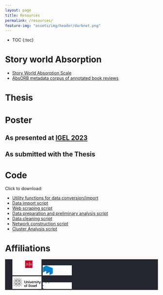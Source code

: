 ```yaml
---
layout: page
title: Resources
permalink: /resources/
feature-img: "assets/img/header/darknet.png"
---
```


* TOC
{:toc}

# Story world Absorption
- <a href="https://osf.io/zf439/">Story World Absorption Scale</a> <br>
- <a href="https://osf.io/nsw6q/">AbsORB metadata corpus of annotated book reviews</a>

# Thesis
<object data="../assets/Ternes_Masterarbeit.pdf" width="1000" height="1000" type='application/pdf'></object>

# Poster
## As presented at <a href="https://igelsociety.org/events/igel2023/">IGEL 2023</a>
<object data="../assets/Ternes_Poster-compressed.pdf" width="1000" height="1000" type='application/pdf'></object>
## As submitted with the Thesis 
<object data="../assets/Ternes_Poster.pdf" width="1000" height="500" type='application/pdf'></object>

# Code
Click to download:<br>
- <a href="../assets\rcode\GRutils.R">Utility functions for data conversion/import</a> <br>
- <a href="../assets\rcode\import_Data.R">Data import script</a><br>
- <a href="../assets\rcode\GenreScraping.R">Web scraping script</a><br>
- <a href="../assets\rcode\teststats.R">Data preparation and preliminary analysis script</a><br>
- <a href="../assets\rcode\data_cleaning.R">Data cleaning script</a><br>
- <a href="../assets\rcode\Network_skript.r">Network construction script</a><br>
- <a href="../assets\rcode\communities.R">Cluster Analysis script</a><br>

# Affiliations

<p float="right">
  <ul float="right" style="list-style: none; background: #22272e">
    <li>
      <img style="padding:0;margin:0;border:0;" src="../assets/img/JGU-Logo_farbe_negativ_med.png" width="20%">
      <img style="padding:0;margin:0;border:0" src="../assets/img/Logo_Hochschule.png" width="20%">
    </li>
    <li>
      <img style="padding:0;margin:0;border:0;" src="../assets/img/uni-basel-logo.png" width="20%">
      <img style="padding:0;margin:0;border:0" src="../assets/img/SNF_logo_standard_web_color_neg_e.svg" width="20%">
    </li>
  </ul>
</p>
